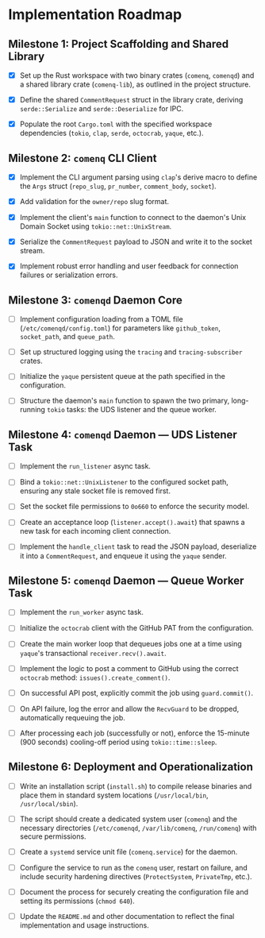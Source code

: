 # Implementation Roadmap

## Milestone 1: Project Scaffolding and Shared Library

- [x] Set up the Rust workspace with two binary crates (`comenq`, `comenqd`)
  and a shared library crate (`comenq-lib`), as outlined in the project
  structure.

- [x] Define the shared `CommentRequest` struct in the library crate, deriving
  `serde::Serialize` and `serde::Deserialize` for IPC.

- [x] Populate the root `Cargo.toml` with the specified workspace dependencies
  (`tokio`, `clap`, `serde`, `octocrab`, `yaque`, etc.).

## Milestone 2: `comenq` CLI Client

- [x] Implement the CLI argument parsing using `clap`'s derive macro to define
  the `Args` struct (`repo_slug`, `pr_number`, `comment_body`, `socket`).

- [x] Add validation for the `owner/repo` slug format.

- [x] Implement the client's `main` function to connect to the daemon's Unix
  Domain Socket using `tokio::net::UnixStream`.

- [x] Serialize the `CommentRequest` payload to JSON and write it to the
  socket stream.

- [x] Implement robust error handling and user feedback for connection
  failures or serialization errors.

## Milestone 3: `comenqd` Daemon Core

- [ ] Implement configuration loading from a TOML file
  (`/etc/comenqd/config.toml`) for parameters like `github_token`,
  `socket_path`, and `queue_path`.

- [ ] Set up structured logging using the `tracing` and `tracing-subscriber`
  crates.

- [ ] Initialize the `yaque` persistent queue at the path specified in the
  configuration.

- [ ] Structure the daemon's `main` function to spawn the two primary,
  long-running `tokio` tasks: the UDS listener and the queue worker.

## Milestone 4: `comenqd` Daemon — UDS Listener Task

- [ ] Implement the `run_listener` async task.

- [ ] Bind a `tokio::net::UnixListener` to the configured socket path, ensuring
  any stale socket file is removed first.

- [ ] Set the socket file permissions to `0o660` to enforce the security model.

- [ ] Create an acceptance loop (`listener.accept().await`) that spawns a new
  task for each incoming client connection.

- [ ] Implement the `handle_client` task to read the JSON payload, deserialize
  it into a `CommentRequest`, and enqueue it using the `yaque` sender.

## Milestone 5: `comenqd` Daemon — Queue Worker Task

- [ ] Implement the `run_worker` async task.

- [ ] Initialize the `octocrab` client with the GitHub PAT from the
  configuration.

- [ ] Create the main worker loop that dequeues jobs one at a time using
  `yaque`'s transactional `receiver.recv().await`.

- [ ] Implement the logic to post a comment to GitHub using the correct
  `octocrab` method: `issues().create_comment()`.

- [ ] On successful API post, explicitly commit the job using `guard.commit()`.

- [ ] On API failure, log the error and allow the `RecvGuard` to be dropped,
  automatically requeuing the job.

- [ ] After processing each job (successfully or not), enforce the 15-minute
  (900 seconds) cooling-off period using `tokio::time::sleep`.

## Milestone 6: Deployment and Operationalization

- [ ] Write an installation script (`install.sh`) to compile release binaries
  and place them in standard system locations (`/usr/local/bin`,
  `/usr/local/sbin`).

- [ ] The script should create a dedicated system user (`comenq`) and the
  necessary directories (`/etc/comenqd`, `/var/lib/comenq`, `/run/comenq`) with
  secure permissions.

- [ ] Create a `systemd` service unit file (`comenq.service`) for the daemon.

- [ ] Configure the service to run as the `comenq` user, restart on failure,
  and include security hardening directives (`ProtectSystem`, `PrivateTmp`,
  etc.).

- [ ] Document the process for securely creating the configuration file and
  setting its permissions (`chmod 640`).

- [ ] Update the `README.md` and other documentation to reflect the final
  implementation and usage instructions.
